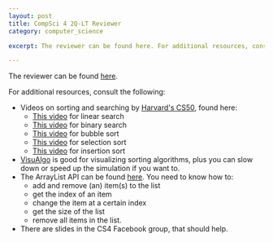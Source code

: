 ```yaml
---
layout: post
title: CompSci 4 2Q-LT Reviewer
category: computer_science

excerpt: The reviewer can be found here. For additional resources, consult the following.

---
```


The reviewer can be found [here](https://www.dropbox.com/s/d8lo2b9raud2nun/Array%20Algorithms.pdf?dl=0).

For additional resources, consult the following:

* Videos on sorting and searching by [Harvard's CS50](https://cs50.harvard.edu), found here:
    - [This video](https://www.youtube.com/watch?v=CX2CYIJLwfg) for linear search
    - [This video](https://www.youtube.com/watch?v=D5SrAga1pno) for binary search
    - [This video](https://www.youtube.com/watch?v=8Kp-8OGwphY) for bubble sort
    - [This video](https://www.youtube.com/watch?v=f8hXR_Hvybo) for selection sort
    - [This video](https://www.youtube.com/watch?v=DFG-XuyPYUQ) for insertion sort
* [VisuAlgo](http://visualgo.net/sorting.html) is good for visualizing sorting algorithms, plus you can slow down or speed up the simulation if you want to.
* The ArrayList API can be found [here](http://docs.oracle.com/javase/7/docs/api/java/util/ArrayList.html). You need to know how to:
    - add and remove (an) item(s) to the list
    - get the index of an item
    - change the item at a certain index
    - get the size of the list
    - remove all items in the list.
* There are slides in the CS4 Facebook group, that should help.